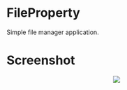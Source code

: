 # FileProperty

Simple file manager application.

# Screenshot

<p align="center">
  <img src="https://lh3.googleusercontent.com/--i4I_x204Ng/WjBEV6lzQAI/AAAAAAAADUw/vkrKl2eeLfcKqoXbAMcYuVMPLw7leXcewCL0BGAs/w530-d-h609-n-rw/screen.png"/>
</p>
